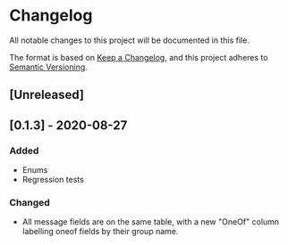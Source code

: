 # Changelog
All notable changes to this project will be documented in this file.

The format is based on [Keep a Changelog](https://keepachangelog.com/en/1.0.0/),
and this project adheres to [Semantic Versioning](https://semver.org/spec/v2.0.0.html).

## [Unreleased]


## [0.1.3] - 2020-08-27
### Added
 * Enums
 * Regression tests
### Changed
 * All message fields are on the same table, with a new "OneOf" column labelling
   oneof fields by their group name.